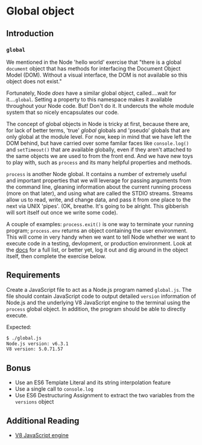 # Global object

## Introduction

### `global`
We mentioned in the Node 'hello world' exercise that "there is a global `document` object that
has methods for interfacing the Document Object Model (DOM). Without a visual
interface, the DOM is not available so this object does not exist."

Fortunately, Node _does_ have a similar global object, called....wait for it....`global`. Setting a property to this namespace makes it available throughout your Node code. But! Don't do it. It undercuts the whole module system that so nicely encapsulates our code. 

The concept of global objects in Node is tricky at first, because there are, for lack of better terms, 'true' _global_ globals and 'pseudo' globals that are only global at the module level. For now, keep in mind that we have left the DOM behind, but have carried over some familar faces like `console.log()` and `setTimeout()` that are available globally, even if they aren't attached to the same objects we are used to from the front end. And we have new toys to play with, such as `process` and its many helpful properties and methods.

`process` is another Node global. It contains a number of extremely useful and important properties that we will leverage for passing arguments from the command line, gleaning information about the current running process (more on that later), and using what are called the STDIO streams. Streams allow us to read, write, and change data, and pass it from one place to the next via UNIX 'pipes'. (OK, breathe. It's going to be alright. This gibberish will sort itself out once we write some code).

A couple of examples: `process.exit()` is one way to terminate your running program; `process.env` returns an object containing the user environment. This will come in very handy when we want to tell Node whether we want to execute code in a testing, devlopment, or production environment. Look at the [docs](https://nodejs.org/api/process.html) for a full list, or better yet, log it out and dig around in the object itself, then complete the exercise below.

## Requirements

Create a JavaScript file to act as a Node.js program named `global.js`. The file
should contain JavaScript code to output detailed `version` information of Node.js
and the underlying V8 JavaScript engine to the terminal using the `process` 
global object. In addition, the program should be able to directly execute.

Expected:

```bash
$ ./global.js
Node.js version: v6.3.1
V8 version: 5.0.71.57
```

## Bonus

-   Use an ES6 Template Literal and its string interpolation feature
-   Use a single call to `console.log`
-   Use ES6 Destructuring Assignment to extract the two variables from the
    `versions` object

## Additional Reading

-   [V8 JavaScript engine](https://en.wikipedia.org/wiki/V8_(JavaScript_engine))

